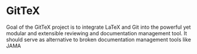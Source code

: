 # GitTeX
Goal of the GitTeX project is to integrate LaTeX and Git into the powerful yet modular and extensible reviewing and documentation management tool. It should serve as alternative to broken documentation management tools like JAMA
